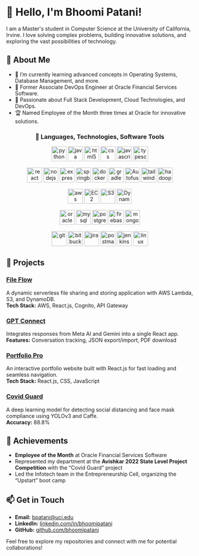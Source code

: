 # 👋 Hello, I'm Bhoomi Patani!

I am a Master's student in Computer Science at the University of California, Irvine. I love solving complex problems, building innovative solutions, and exploring the vast possibilities of technology.

## 🚀 About Me

- 🌱 I’m currently learning advanced concepts in Operating Systems, Database Management, and more.
- 💼 Former Associate DevOps Engineer at Oracle Financial Services Software.
- 🔭 Passionate about Full Stack Development, Cloud Technologies, and DevOps.
- 🏆 Named Employee of the Month three times at Oracle for innovative solutions.


<center>

### 🧰 Languages, Technologies, Software Tools

</center>
<p align="center">
  <img src="https://www.vectorlogo.zone/logos/python/python-icon.svg" alt="python" height="40" title="Python" />
  <img src="https://www.vectorlogo.zone/logos/java/java-icon.svg" alt="java" height="40" title="Java" />
  <img src="https://www.vectorlogo.zone/logos/w3_html5/w3_html5-icon.svg" alt="html5" height="40" title="HTML5" />
  <img src="https://www.vectorlogo.zone/logos/w3_css/w3_css-icon.svg" alt="css" height="40" title="CSS3" />
  <img src="https://upload.vectorlogo.zone/logos/javascript/images/806c2e30-cf85-4b36-81bb-037049603c34.svg" alt="javascript" height="40" title="JavaScript" />
  <img src="https://www.vectorlogo.zone/logos/typescriptlang/typescriptlang-icon.svg" alt="typescript" height="40" title="TypeScript" />
</p>

<p align="center">
  <img src="https://www.vectorlogo.zone/logos/reactjs/reactjs-icon.svg" alt="react" height="40" title="React" />
  <img src="https://www.vectorlogo.zone/logos/nodejs/nodejs-icon.svg" alt="nodejs" height="40" title="Node.js" />
  <img src="https://www.vectorlogo.zone/logos/expressjs/expressjs-icon.svg" style="background:#ffffff;border-radius:3px;" alt="expressjs" height="40" title="Express.js" />
  <img src="https://www.vectorlogo.zone/logos/springio/springio-icon.svg" alt="springboot" height="40" title="Spring Boot" />
  <img src="https://www.vectorlogo.zone/logos/docker/docker-icon.svg" alt="docker" height="40" title="Docker" />
  <img src="https://www.vectorlogo.zone/logos/gradle/gradle-icon.svg" alt="gradle" height="40" title="Gradle" />
  <img src="https://img.shields.io/badge/Autofusion-blue?style=flat-square&logo=logo_name" alt="Autofusion" height="40" />
  <img src="https://www.vectorlogo.zone/logos/tailwindcss/tailwindcss-icon.svg" alt="tailwind" height="40" title="Tailwind CSS" />
  <img src="https://www.vectorlogo.zone/logos/apache_hadoop/apache_hadoop-icon.svg" alt="hadoop" height="40" title="Hadoop" />
</p>

<p align="center">
  <img src="https://www.vectorlogo.zone/logos/amazon_aws/amazon_aws-icon.svg" alt="aws" height="40" title="AWS" />
  <img src="https://img.shields.io/badge/EC2-FF9900?style=flat&logo=amazon-aws&logoColor=white" alt="EC2" height="40" title="EC2" />
  <img src="https://img.shields.io/badge/S3-569A31?style=flat&logo=amazon-s3&logoColor=white" alt="S3" height="40" title="S3" />
  <img src="https://img.shields.io/badge/DynamoDB-4053D6?style=flat&logo=amazon-dynamodb&logoColor=white" alt="DynamoDB" height="40" title="DynamoDB" />
</p>

<p align="center">
  <img src="https://www.vectorlogo.zone/logos/oracle/oracle-icon.svg" alt="oracle" height="40" title="Oracle SQL" />
  <img src="https://www.vectorlogo.zone/logos/mysql/mysql-icon.svg" alt="mysql" height="40" title="MySQL" />
  <img src="https://www.vectorlogo.zone/logos/postgresql/postgresql-icon.svg" alt="postgresql" height="40" title="PostgreSQL" />
  <img src="https://www.vectorlogo.zone/logos/firebase/firebase-icon.svg" alt="firebase" height="40" title="Firebase" />
  <img src="https://www.vectorlogo.zone/logos/mongodb/mongodb-icon.svg" alt="mongodb" height="40" title="MongoDB" />
</p>

<p align="center">
  <img src="https://www.vectorlogo.zone/logos/git-scm/git-scm-icon.svg" alt="git" height="40" title="Git" />
  <img src="https://www.vectorlogo.zone/logos/bitbucket/bitbucket-icon.svg" alt="bitbucket" height="40" title="Bitbucket" />
  <img src="https://www.vectorlogo.zone/logos/atlassian_jira/atlassian_jira-icon.svg" alt="jira" height="40" title="Jira" />
  <img src="https://www.vectorlogo.zone/logos/getpostman/getpostman-icon.svg" alt="postman" height="40" title="Postman" />
  <img src="https://www.vectorlogo.zone/logos/jenkins/jenkins-icon.svg" alt="jenkins" height="40" title="Jenkins" />
  <img src="https://www.vectorlogo.zone/logos/linux/linux-icon.svg" alt="linux" height="40" title="Linux" />
</p>
  
## 🌟 Projects

### [File Flow](https://github.com/bhoomipatani/File-Flow)
A dynamic serverless file sharing and storing application with AWS Lambda, S3, and DynamoDB.  
**Tech Stack:** AWS, React.js, Cognito, API Gateway

### [GPT Connect](https://github.com/bhoomipatani/GPT-Connect)
Integrates responses from Meta AI and Gemini into a single React app.  
**Features:** Conversation tracking, JSON export/import, PDF download

### [Portfolio Pro](https://github.com/bhoomipatani/Portfolio-Pro)
An interactive portfolio website built with React.js for fast loading and seamless navigation.  
**Tech Stack:** React.js, CSS, JavaScript

### [Covid Guard](https://github.com/bhoomipatani/Covid-Guard)
A deep learning model for detecting social distancing and face mask compliance using YOLOv3 and Caffe.  
**Accuracy:** 88.8%

## 🏅 Achievements

- **Employee of the Month** at Oracle Financial Services Software
- Represented my department at the **Avishkar 2022 State Level Project Competition** with the “Covid Guard” project
- Led the Infotech team in the Entrepreneurship Cell, organizing the “Upstart” boot camp

## 📫 Get in Touch

- **Email:** [bpatani@uci.edu](mailto:bpatani@uci.edu)
- **LinkedIn:** [linkedin.com/in/bhoomipatani](https://linkedin.com/in/bhoomipatani)
- **GitHub:** [github.com/bhoomipatani](https://github.com/bhoomipatani)

Feel free to explore my repositories and connect with me for potential collaborations!
